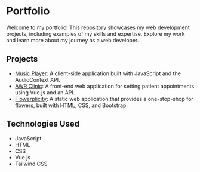 # Portfolio

Welcome to my portfolio! This repository showcases my web development projects, including examples of my skills and expertise. Explore my work and learn more about my journey as a web developer.

## Projects

- [Music Player](https://ayiezac78.github.io/mp3-player/): A client-side application built with JavaScript and the AudioContext API.
- [AWR Clinic](https://clinicmp2.netlify.app/): A front-end web application for setting patient appointments using Vue.js and an API.
- [Flowerplicity](https://flowerplicity.netlify.app/): A static web application that provides a one-stop-shop for flowers, built with HTML, CSS, and Bootstrap.

## Technologies Used

- JavaScript
- HTML
- CSS
- Vue.js
- Tailwind CSS